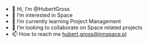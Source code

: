 - 👋 Hi, I’m @HubertGross
- 👀 I’m interested in Space
- 🌱 I’m currently learning Project Management
- 💞️ I’m looking to collaborate on Space related projects
- 📫 How to reach me hubert.gross@innspace.pl

<!---
HubertGross/HubertGross is a ✨ special ✨ repository because its `README.md` (this file) appears on your GitHub profile.
You can click the Preview link to take a look at your changes.
--->
